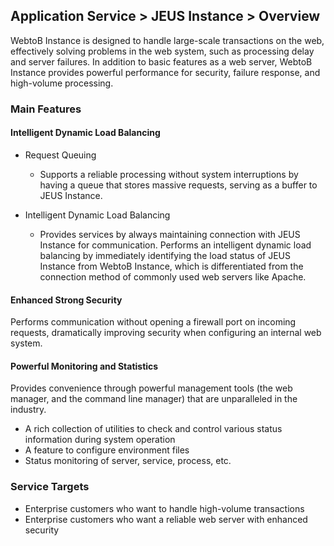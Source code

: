 ## Application Service > JEUS Instance > Overview
WebtoB Instance is designed to handle large-scale transactions on the web, effectively solving problems in the web system, such as processing delay and server failures. In addition to basic features as a web server, WebtoB Instance provides powerful performance for security, failure response, and high-volume processing.


### Main Features
#### Intelligent Dynamic Load Balancing

* Request Queuing 
  * Supports a reliable processing without system interruptions by having a queue that stores massive requests, serving as a buffer to JEUS Instance.

* Intelligent Dynamic Load Balancing 
  * Provides services by always maintaining connection with JEUS Instance for communication. Performs an intelligent dynamic load balancing by immediately identifying the load status of JEUS Instance from WebtoB Instance, which is differentiated from the connection method of commonly used web servers like Apache.

#### Enhanced Strong Security
Performs communication without opening a firewall port on incoming requests, dramatically improving security when configuring an internal web system.

#### Powerful Monitoring and Statistics
Provides convenience through powerful management tools (the web manager, and the command line manager) that are unparalleled in the industry.

* A rich collection of utilities to check and control various status information during system operation
* A feature to configure environment files
* Status monitoring of server, service, process, etc.

### Service Targets

* Enterprise customers who want to handle high-volume transactions
* Enterprise customers who want a reliable web server with enhanced security

